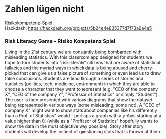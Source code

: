# Zahlen lügen nicht
Risikokompetenz-Spiel  
Hackdash: https://hackdash.org/projects/5b24e4e835377d7f73a9a4a5  
  
  
### Risk Literacy Game • Risiko Kompetenz Spiel  
Living in the 21st century we are constantly being bombarded with misleading statistics. With this classroom app designed for students we hope to turn students into “risk-literate” citizens that are aware of statistical fallacies and the myriad ways in which data is being abused and cherry-picked that can give us a false picture of something or even lead us to draw false conclusions. Students are lead through a series of stories and statistics (politics, tech, medicine, environment) in which they are able to choose a character that they want to represent (e.g. "CEO of the company X", "CEO of the company Y", "Professor of Statistics" or simply "Student"). The user is then presented with various diagrams that show the dataset being represented in various ways (some misleading; some not). A "CEO of company X" might want to show stats about companies like his differently than a Prof. of Statistics" would - perhaps a graph with a y-Axis starting at a value higher than 0. (while as a "Proffesor of Statistics" hopefully wants to show the data in the most objective way possible). Story after story students will develop the instinct of questioning stats that is thrown at them.
